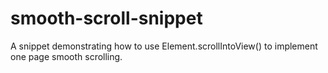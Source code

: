 # smooth-scroll-snippet
A snippet demonstrating how to use Element.scrollIntoView() to implement one page smooth scrolling.
